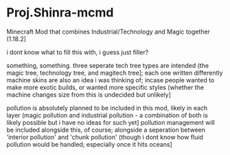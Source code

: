 # Proj.Shinra-mcmd
Minecraft Mod that combines Industrial/Technology and Magic together (1.18.2]

i dont know what to fill this with, i guess just filler?

something, something. three seperate tech tree types are intended (the magic tree, technology tree, and magitech tree]; each one written differently
machine skins are also an idea i was thinking of; incase people wanted to make more exotic builds, or wanted more specific styles (whether the machine changes size from this is undecided but unlikely]

pollution is absolutely planned to be included in this mod, likely in each layer (magic pollution and industrial pollution - a combination of both is likely possible but i have no ideas for such yet]
pollution management will be included alongside this, of course; alongside a seperation between 'interior pollution' and 'chunk pollution' (though i dont know how fluid pollution would be handled; especially once it hits oceans]

